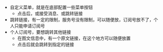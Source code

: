 
- 自定义菜单，就是在底部配置一些菜单按钮
  - 点击后，或接受消息、或跳转链接
- 跳转链接，有一定的限制，服务号没有限制，可以随便放，订阅号放不了，个人只能申请订阅号
- 个人订阅号，要想跳转其他链接
    - 在图文信息中，有一个原文链接，在这个地方可以随便放置
    - 点击后就会跳转到指定的链接